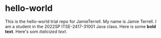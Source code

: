 # hello-world
This is the hello-world trial repo for JamieTerrell. 
My name is Jamie Terrell. I am a student in the 2022SP ITSE-2417-31001 Java class.
Here is some **bold text**. Here's som *italicized text*.
